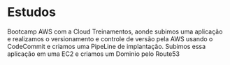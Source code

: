 # Estudos
Bootcamp AWS com a Cloud Treinamentos, aonde subimos uma aplicação e realizamos o versionamento e controle de versão pela AWS usando o CodeCommit e 
criamos uma PipeLine de implantação.
 Subimos essa aplicação em uma EC2 e criamos um Dominio pelo Route53
